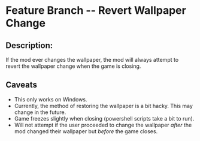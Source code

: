 # Feature Branch -- Revert Wallpaper Change

## Description:
If the mod ever changes the wallpaper, the mod will always attempt to revert the wallpaper change when the game is closing.

## Caveats
* This only works on Windows.
* Currently, the method of restoring the wallpaper is a bit hacky. This may change in the future.
* Game freezes slightly when closing (powershell scripts take a bit to run).
* Will not attempt if the user proceeded to change the wallpaper *after* the mod changed their wallpaper but *before* the game closes.
